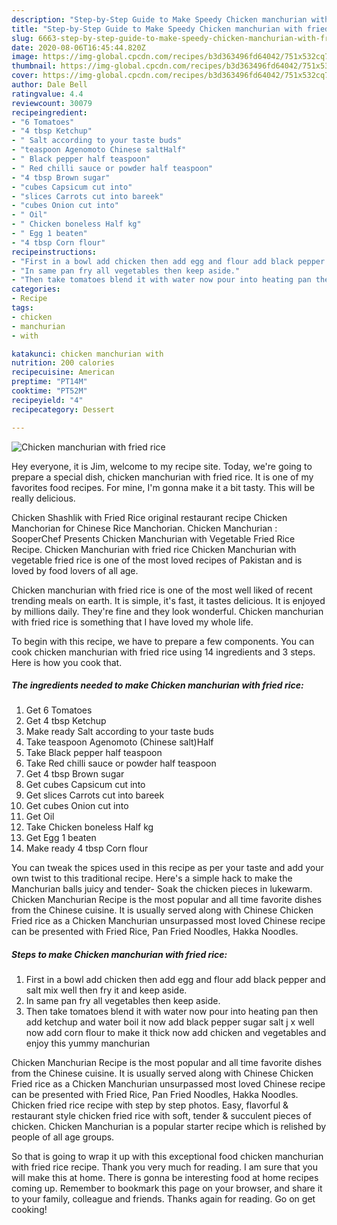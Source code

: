 ```yaml
---
description: "Step-by-Step Guide to Make Speedy Chicken manchurian with fried rice"
title: "Step-by-Step Guide to Make Speedy Chicken manchurian with fried rice"
slug: 6663-step-by-step-guide-to-make-speedy-chicken-manchurian-with-fried-rice
date: 2020-08-06T16:45:44.820Z
image: https://img-global.cpcdn.com/recipes/b3d363496fd64042/751x532cq70/chicken-manchurian-with-fried-rice-recipe-main-photo.jpg
thumbnail: https://img-global.cpcdn.com/recipes/b3d363496fd64042/751x532cq70/chicken-manchurian-with-fried-rice-recipe-main-photo.jpg
cover: https://img-global.cpcdn.com/recipes/b3d363496fd64042/751x532cq70/chicken-manchurian-with-fried-rice-recipe-main-photo.jpg
author: Dale Bell
ratingvalue: 4.4
reviewcount: 30079
recipeingredient:
- "6 Tomatoes"
- "4 tbsp Ketchup"
- " Salt according to your taste buds"
- "teaspoon Agenomoto Chinese saltHalf"
- " Black pepper half teaspoon"
- " Red chilli sauce or powder half teaspoon"
- "4 tbsp Brown sugar"
- "cubes Capsicum cut into"
- "slices Carrots cut into bareek"
- "cubes Onion cut into"
- " Oil"
- " Chicken boneless Half kg"
- " Egg 1 beaten"
- "4 tbsp Corn flour"
recipeinstructions:
- "First in a bowl add chicken then add egg and flour add black pepper and salt mix well then fry it and keep aside."
- "In same pan fry all vegetables then keep aside."
- "Then take tomatoes blend it with water now pour into heating pan then add ketchup and water boil it now add black pepper sugar salt j x well now add corn flour to make it thick now add chicken and vegetables and enjoy this yummy manchurian"
categories:
- Recipe
tags:
- chicken
- manchurian
- with

katakunci: chicken manchurian with 
nutrition: 200 calories
recipecuisine: American
preptime: "PT14M"
cooktime: "PT52M"
recipeyield: "4"
recipecategory: Dessert

---
```



![Chicken manchurian with fried rice](https://img-global.cpcdn.com/recipes/b3d363496fd64042/751x532cq70/chicken-manchurian-with-fried-rice-recipe-main-photo.jpg)

Hey everyone, it is Jim, welcome to my recipe site. Today, we're going to prepare a special dish, chicken manchurian with fried rice. It is one of my favorites food recipes. For mine, I'm gonna make it a bit tasty. This will be really delicious.

Chicken Shashlik with Fried Rice original restaurant recipe Chicken Manchorian for Chinese Rice Manchorian. Chicken Manchurian : SooperChef Presents Chicken Manchurian with Vegetable Fried Rice Recipe. Chicken Manchurian with fried rice Chicken Manchurian with vegetable fried rice is one of the most loved recipes of Pakistan and is loved by food lovers of all age.

Chicken manchurian with fried rice is one of the most well liked of recent trending meals on earth. It is simple, it's fast, it tastes delicious. It is enjoyed by millions daily. They're fine and they look wonderful. Chicken manchurian with fried rice is something that I have loved my whole life.


To begin with this recipe, we have to prepare a few components. You can cook chicken manchurian with fried rice using 14 ingredients and 3 steps. Here is how you cook that.

<!--inarticleads1-->

##### The ingredients needed to make Chicken manchurian with fried rice:

1. Get 6 Tomatoes
1. Get 4 tbsp Ketchup
1. Make ready  Salt according to your taste buds
1. Take teaspoon Agenomoto (Chinese salt)Half
1. Take  Black pepper half teaspoon
1. Take  Red chilli sauce or powder half teaspoon
1. Get 4 tbsp Brown sugar
1. Get cubes Capsicum cut into
1. Get slices Carrots cut into bareek
1. Get cubes Onion cut into
1. Get  Oil
1. Take  Chicken boneless Half kg
1. Get  Egg 1 beaten
1. Make ready 4 tbsp Corn flour


You can tweak the spices used in this recipe as per your taste and add your own twist to this traditional recipe. Here&#39;s a simple hack to make the Manchurian balls juicy and tender- Soak the chicken pieces in lukewarm. Chicken Manchurian Recipe is the most popular and all time favorite dishes from the Chinese cuisine. It is usually served along with Chinese Chicken Fried rice as a Chicken Manchurian unsurpassed most loved Chinese recipe can be presented with Fried Rice, Pan Fried Noodles, Hakka Noodles. 

<!--inarticleads2-->

##### Steps to make Chicken manchurian with fried rice:

1. First in a bowl add chicken then add egg and flour add black pepper and salt mix well then fry it and keep aside.
1. In same pan fry all vegetables then keep aside.
1. Then take tomatoes blend it with water now pour into heating pan then add ketchup and water boil it now add black pepper sugar salt j x well now add corn flour to make it thick now add chicken and vegetables and enjoy this yummy manchurian


Chicken Manchurian Recipe is the most popular and all time favorite dishes from the Chinese cuisine. It is usually served along with Chinese Chicken Fried rice as a Chicken Manchurian unsurpassed most loved Chinese recipe can be presented with Fried Rice, Pan Fried Noodles, Hakka Noodles. Chicken fried rice recipe with step by step photos. Easy, flavorful &amp; restaurant style chicken fried rice with soft, tender &amp; succulent pieces of chicken. Chicken Manchurian is a popular starter recipe which is relished by people of all age groups. 

So that is going to wrap it up with this exceptional food chicken manchurian with fried rice recipe. Thank you very much for reading. I am sure that you will make this at home. There is gonna be interesting food at home recipes coming up. Remember to bookmark this page on your browser, and share it to your family, colleague and friends. Thanks again for reading. Go on get cooking!

